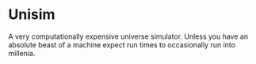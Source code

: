 Unisim
======

A very computationally expensive universe simulator. Unless you have an absolute beast of a machine expect run times to occasionally run into millenia.
